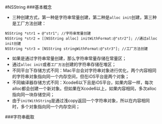 #NSString
###基本概念
- 三种创建方式，第一种是字符串常量创建，第二种是`alloc init`创建，第三种是工厂方法创建：
```
NSString *str1 = @"str1"; //字符串常量创建
NSString *str2 = [[NSString alloc] initWithFormat:@"str2"]; //通过alloc init创建
NSString *str3 = [NSString stringWithFormat:@"str3"]; //工厂方法创建
```
- 如果是通过字符串常量创建，那么字符串常量存储在常量区；
- 通过`alloc init`或者`工厂方法`创建的字符串存储在堆区；
- 不同平台下存储方式不同：Mac平台会对字符串对象进行优化，两个内容相同的字符串对象指向同一个内存空间，但在iOS平台是两个对象；
- 不同编译器存储方式不同：Xcode6以下且是iOS平台，如果内容一样，每次alloc都会创建一个新对象。但如果在Xcode6以上，如果内容相同，多次alloc指向同一块存储空间；
- 由于`initWithString`是通过浅copy返回一个字符串对象，所以在内容相同时，多个对象指向同一个内存空间；

###字符串截取

